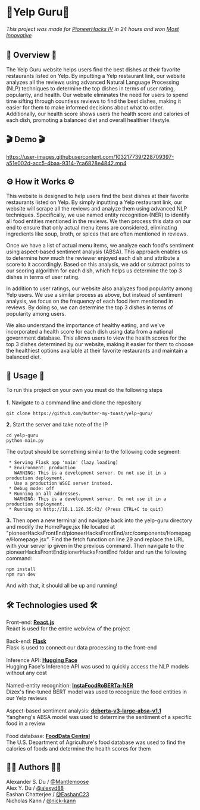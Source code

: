 
<h1>🍔Yelp Guru🍜</h1>

###### This project was made for [PioneerHacks IV](https://pioneerhacks-iv.devpost.com/ "PioneerHacks IV") in 24 hours and won [Most Innovative](https://devpost.com/software/yelp-guru "Yelp Guru on DevPost")

## 📝 Overview 📝
The Yelp Guru website helps users find the best dishes at their favorite restaurants listed on Yelp. By inputting a Yelp restaurant link, our website analyzes all the reviews using advanced Natural Language Processing (NLP) techniques to determine the top dishes in terms of user rating, popularity, and health. Our website eliminates the need for users to spend time sifting through countless reviews to find the best dishes, making it easier for them to make informed decisions about what to order. Additionally, our health score shows users the health score and calories of each dish, promoting a balanced diet and overall healthier lifestyle.

## 🎬 Demo 🎬

https://user-images.githubusercontent.com/103217739/228709397-a51e002d-acc5-4baa-9314-7ca6828e4842.mp4

## ⚙️ How it Works ⚙️
This website is designed to help users find the best dishes at their favorite restaurants listed on Yelp. By simply inputting a Yelp restaurant link, our website will scrape all the reviews and analyze them using advanced NLP techniques. Specifically, we use named entity recognition (NER) to identify all food entities mentioned in the reviews. We then process this data on our end to ensure that only actual menu items are considered, eliminating ingredients like soup, broth, or spices that are often mentioned in reviews.

Once we have a list of actual menu items, we analyze each food's sentiment using aspect-based sentiment analysis (ABSA). This approach enables us to determine how much the reviewer enjoyed each dish and attribute a score to it accordingly. Based on this analysis, we add or subtract points to our scoring algorithm for each dish, which helps us determine the top 3 dishes in terms of user rating.

In addition to user ratings, our website also analyzes food popularity among Yelp users. We use a similar process as above, but instead of sentiment analysis, we focus on the frequency of each food item mentioned in reviews. By doing so, we can determine the top 3 dishes in terms of popularity among users.

We also understand the importance of healthy eating, and we've incorporated a health score for each dish using data from a national government database. This allows users to view the health scores for the top 3 dishes determined by our website, making it easier for them to choose the healthiest options available at their favorite restaurants and maintain a balanced diet.

## 🚀 Usage 🚀
<p> To run this project on your own you must do the following steps 
<br></br>
  <b>1.</b> Navigate to a command line and clone the repository 
</p>

```
git clone https://github.com/butter-my-toast/yelp-guru/ 
```
<p>
  <b>2.</b> Start the server and take note of the IP 
</p>

```
cd yelp-guru
python main.py
```
<p>
  The output should be something similar to the following code segment:
</p>

```
 * Serving Flask app 'main' (lazy loading)
 * Environment: production
   WARNING: This is a development server. Do not use it in a production deployment.
   Use a production WSGI server instead.
 * Debug mode: off
 * Running on all addresses.
   WARNING: This is a development server. Do not use it in a production deployment.
 * Running on http://10.1.126.35:43/ (Press CTRL+C to quit)
```
<p>
  <b>3.</b> Then open a new terminal and navigate back into the yelp-guru directory and modify the HomePage.jsx file located at "pioneerHacksFrontEnd/pioneerHacksFrontEnd/src/components/Homepage/Homepage.jsx".
  Find the fetch function on line 29 and replace the URL with your server ip given in the previous command.
  Then navigate to the pioneerHacksFrontEnd/pionerHacksFrontEnd folder and run the following command:
</p>

```
npm install
npm run dev
```
<p>
  And with that, it should all be up and running!
</p>

## 🛠️ Technologies used 🛠️
  Front-end: <b>[React.js](https://github.com/facebook/react/blob/main/LICENSE)</b> \
  React is used for the entire webview of the project \
  \
  Back-end: <b>[Flask](https://github.com/pallets/flask/blob/main/LICENSE.rst "Flask license")</b> \
  Flask is used to connect our data processing to the front-end \
  \
  Inference API: <b>[Hugging Face](https://huggingface.co/ "Hugging Face")</b> \
  Hugging Face's Inference API was used to quickly access the NLP models without any cost \
  \
  Named-entity recognition: <b>[InstaFoodRoBERTa-NER](https://huggingface.co/Dizex/InstaFoodRoBERTa-NER "InstaFoodROBERTa-NER")</b> \
  Dizex's fine-tuned BERT model was used to recognize the food entities in our Yelp reviews \
  \
  Aspect-based sentiment analysis: <b>[deberta-v3-large-absa-v1.1](https://huggingface.co/yangheng/deberta-v3-large-absa-v1.1 "deberta-v3-large-absa-v1.1")</b> \
  Yangheng's ABSA model was used to determine the sentiment of a specific food in a review \
  \
  Food database: <b>[FoodData Central](https://fdc.nal.usda.gov/ "FoodData Central")</b> \
  The U.S. Department of Agriculture's food database was used to find the calories of foods and determine the health scores for them
  

## 🧑‍💻 Authors 🧑‍💻
Alexander S. Du / [@Mantlemoose](https://github.com/Mantlemoose "Mantlemoose's github page") \
Alex Y. Du / [@alexyd88](https://github.com/alexyd88 "alexyd88's github page") \
Eashan Chatterjee / [@EashanC23](https://github.com/EashanC23 "EashanC23's github page") \
Nicholas Kann / [@nick-kann](https://github.com/nick-kann "nick-kann's github page")
